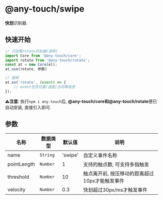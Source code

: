 # @any-touch/swipe
**快划**识别器.

## 快速开始
```javascript
// 只加载rotate识别器(旋转)
import Core from '@any-touch/core';
import rotate from '@any-touch/rotate';
const at = new Core(el);
at.use(rotate, 参数)

// 旋转
at.on('rotate', (event) => {
    // event包含位置/速度/方向等信息
});
```
**⚠️注意**: 执行`npm i any-touch`后, **@any-touch/core和@any-touch/rotate**便已自动安装, 直接引入即可.

## 参数
|名称|数据类型|默认值|说明|
|---|---|---|---|
|name|`String`|'swipe'|自定义事件名称|
|pointLength|`Number`|1|支持的触点数, 可支持多指触发|
|threshold| `Number`|10|触点离开前, 按压移动的距离超过10px才能触发事件|
|velocity| `Number`|0.3|快划超过30px/ms才触发事件|
